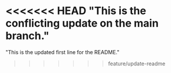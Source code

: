 <<<<<<< HEAD
"This is the conflicting update on the main branch." 
=======
"This is the updated first line for the README."
>>>>>>> feature/update-readme
